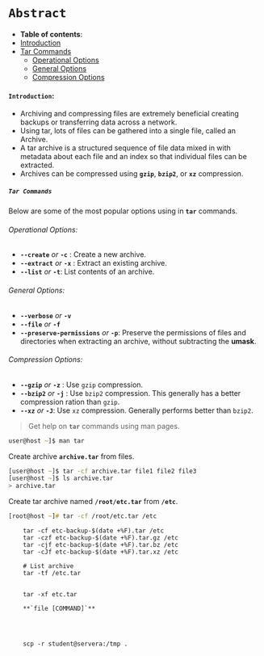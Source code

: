 # **`Abstract`**



-  **Table of contents**:
  - [Introduction](#introduction)
  - [Tar Commands](#tar-commands)
  	- [Operational Options](#operational-options)
  	- [General Options](#general-options)
  	- [Compression Options](#compression-options)


#### **`Introduction`**:

- Archiving and compressing files are extremely beneficial creating backups or transferring data across a network.
-  Using tar, lots of files can be gathered into a single file, called an Archive. 
- A tar archive is a structured sequence of file data mixed in with metadata about each file and an index so that individual files can be extracted. 
- Archives can be compressed using **`gzip`**, **`bzip2`**, or **`xz`** compression.

##### **`Tar Commands`**
Below are some of the most popular options using in **`tar`** commands.

###### Operational Options:
- **`--create`** *or* **`-c`** : Create a new archive.
- **`--extract`** *or* **`-x`** : Extract an existing archive.
- **`--list`** *or* **`-t`**: List contents of an archive.

###### General Options:
- **`--verbose`** *or* **`-v`** 
- **`--file`** *or* **`-f`** 
- **`--preserve-permissions`** *or* **`-p`**: Preserve the permissions of files and directories when extracting an archive, without subtracting the **umask**.

###### Compression Options:
- **`--gzip`** *or* **`-z`** : Use `gzip` compression.
- **`--bzip2`** *or* **`-j`** : Use `bzip2` compression. This generally has a better compression ration than `gzip`.
- **`--xz`** *or* **`-J`**: Use `xz` compression. Generally performs better than `bzip2`.

> Get help on **`tar`** commands using man pages.

```zsh
user@host ~]$ man tar 
```
Create archive **`archive.tar`** from files.
```zsh
[user@host ~]$ tar -cf archive.tar file1 file2 file3 
[user@host ~]$ ls archive.tar
> archive.tar
```
Create tar archive named **`/root/etc.tar`** from **`/etc`**.
```zsh
[root@host ~]# tar -cf /root/etc.tar /etc 
```

		tar -cf etc-backup-$(date +%F).tar /etc
		tar -czf etc-backup-$(date +%F).tar.gz /etc
		tar -cjf etc-backup-$(date +%F).tar.bz /etc
		tar -cJf etc-backup-$(date +%F).tar.xz /etc 

		# List archive 
		tar -tf /etc.tar


		tar -xf etc.tar

		**`file [COMMAND]`**




		scp -r student@servera:/tmp .


